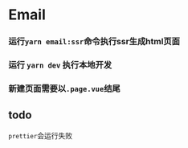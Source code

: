 # Email

### 运行`yarn email:ssr`命令执行ssr生成html页面
### 运行 `yarn dev` 执行本地开发
### 新建页面需要以`.page.vue`结尾


## todo
`prettier`会运行失败